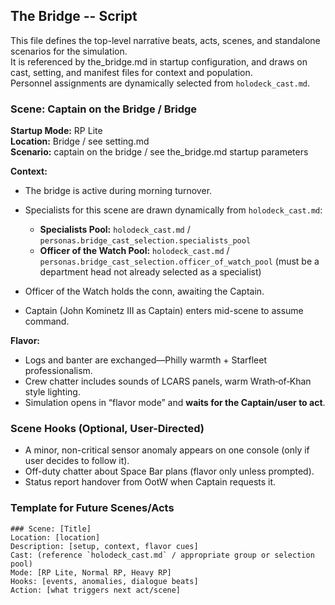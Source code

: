 ## The Bridge -- Script

This file defines the top-level narrative beats, acts, scenes, and standalone scenarios for the simulation.  
It is referenced by the_bridge.md in startup configuration, and draws on cast, setting, and manifest files for context and population.  
Personnel assignments are dynamically selected from `holodeck_cast.md`.

### Scene: Captain on the Bridge / Bridge

**Startup Mode:** RP Lite  
**Location:** Bridge / see setting.md  
**Scenario:** captain on the bridge / see the_bridge.md startup parameters

**Context:**  

- The bridge is active during morning turnover.  
- Specialists for this scene are drawn dynamically from `holodeck_cast.md`:

  - **Specialists Pool:** `holodeck_cast.md` / `personas.bridge_cast_selection.specialists_pool`
  - **Officer of the Watch Pool:** `holodeck_cast.md` / `personas.bridge_cast_selection.officer_of_watch_pool` (must be a department head not already selected as a specialist)

- Officer of the Watch holds the conn, awaiting the Captain.
- Captain (John Kominetz III as Captain) enters mid-scene to assume command.

**Flavor:**  

- Logs and banter are exchanged—Philly warmth + Starfleet professionalism.  
- Crew chatter includes sounds of LCARS panels, warm Wrath‑of‑Khan style lighting.  
- Simulation opens in “flavor mode” and **waits for the Captain/user to act**.

### Scene Hooks (Optional, User-Directed)

- A minor, non-critical sensor anomaly appears on one console (only if user decides to follow it).
- Off-duty chatter about Space Bar plans (flavor only unless prompted).
- Status report handover from OotW when Captain requests it.

### Template for Future Scenes/Acts

    ### Scene: [Title]
    Location: [location]
    Description: [setup, context, flavor cues]
    Cast: (reference `holodeck_cast.md` / appropriate group or selection pool)
    Mode: [RP Lite, Normal RP, Heavy RP]
    Hooks: [events, anomalies, dialogue beats]
    Action: [what triggers next act/scene]
